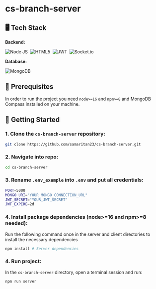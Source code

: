 # cs-branch-server

## 🖥️ Tech Stack

**Backend:**

![Node JS](https://img.shields.io/badge/Node.js-339933?style=for-the-badge&logo=nodedotjs&logoColor=white)&nbsp;
![HTML5](https://img.shields.io/badge/Express.js-000000?style=for-the-badge&logo=express&logoColor=white)&nbsp;
![JWT](https://img.shields.io/badge/json%20web%20tokens-323330?style=for-the-badge&logo=json-web-tokens&logoColor=pink)&nbsp;
![Socket.io](https://img.shields.io/badge/Socket.io-black?style=for-the-badge&logo=socket.io&badgeColor=010101)&nbsp;

**Database:**

![MongoDB](https://img.shields.io/badge/MongoDB-4EA94B?style=for-the-badge&logo=mongodb&logoColor=white)&nbsp;

## 📖 Prerequisites

In order to run the project you need `node>=16` and `npm>=8` and MongoDB Compass installed on your machine.

## 🚩 Getting Started

### 1. Clone the `cs-branch-server` repository:

```bash
git clone https://github.com/samaritan23/cs-branch-server.git
```

### 2. Navigate into repo:
```bash
cd cs-branch-server
```

### 3. Rename `.env_example` into `.env` and put all credentials:

```bash
PORT=5000
MONGO_URI="YOUR_MONGO_CONNECTION_URL"
JWT_SECRET="YOUR_JWT_SECRET"
JWT_EXPIRE=2d
```

### 4. Install package dependencies (node>=16 and npm>=8 needed):
Run the following command once in the server and client directories to install the necessary dependencies

```bash
npm install # Server dependencies
```

### 4. Run project:
In the `cs-branch-server` directory, open a terminal session and run:

```bash
npm run server
```
